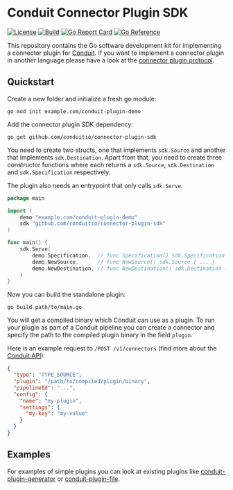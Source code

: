 # Conduit Connector Plugin SDK

[![License](https://img.shields.io/badge/license-Apache%202-blue)](https://github.com/ConduitIO/connector-plugin-sdk/blob/main/LICENSE.md)
[![Build](https://github.com/ConduitIO/connector-plugin-sdk/actions/workflows/build.yml/badge.svg)](https://github.com/ConduitIO/connector-plugin-sdk/actions/workflows/build.yml)
[![Go Report Card](https://goreportcard.com/badge/github.com/conduitio/connector-plugin-sdk)](https://goreportcard.com/report/github.com/conduitio/connector-plugin-sdk)
[![Go Reference](https://pkg.go.dev/badge/github.com/conduitio/connector-plugin-sdk.svg)](https://pkg.go.dev/github.com/conduitio/connector-plugin-sdk)

This repository contains the Go software development kit for implementing a connector plugin for
[Conduit](https://github.com/conduitio/conduit). If you want to implement a connector plugin in another language please
have a look at the [connector plugin protocol](https://github.com/conduitio/connector-plugin).

## Quickstart

Create a new folder and initialize a fresh go module:
```
go mod init example.com/conduit-plugin-demo
```

Add the connector plugin SDK dependency:

```
go get github.com/conduitio/connector-plugin-sdk
```

You need to create two structs, one that implements `sdk.Source` and another that implements `sdk.Destination`. Apart
from that, you need to create three constructor functions where each returns a `sdk.Source`, `sdk.Destination` and
`sdk.Specification` respectively.

The plugin also needs an entrypoint that only calls `sdk.Serve`.

```go
package main

import (
	demo "example.com/conduit-plugin-demo"
	sdk "github.com/conduitio/connector-plugin-sdk"
)

func main() {
	sdk.Serve(
		demo.Specification,  // func Specification() sdk.Specification { ... }
		demo.NewSource,      // func NewSource() sdk.Source { ... }
		demo.NewDestination, // func NewDestination() sdk.Destination { ... }
	)
}
```

Now you can build the standalone plugin:

```
go build path/to/main.go
```

You will get a compiled binary which Conduit can use as a plugin. To run your plugin as part of a Conduit pipeline you
can create a connector and specify the path to the compiled plugin binary in the field `plugin`.

Here is an example request to `/POST /v1/connectors` (find more about the [Conduit API](https://github.com/conduitio/conduit#api)):

```json
{
  "type": "TYPE_SOURCE",
  "plugin": "/path/to/compiled/plugin/binary",
  "pipelineId": "...",
  "config": {
    "name": "my-plugin",
    "settings": {
      "my-key": "my-value"
    }
  }
}
```

## Examples

For examples of simple plugins you can look at existing plugins like
[conduit-plugin-generator](https://github.com/ConduitIO/conduit-plugin-generator) or
[conduit-plugin-file](https://github.com/ConduitIO/conduit-plugin-file).
